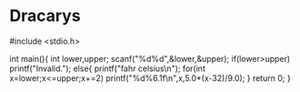 # Dracarys
#include <stdio.h>

int main(){
int lower,upper;
scanf("%d%d",&lower,&upper);
if(lower>upper)
printf("Invalid.");
else{
    printf("fahr celsius\n");
    for(int x=lower;x<=upper;x+=2)
    printf("%d%6.1f\n",x,5.0*(x-32)/9.0);
}
    return 0;
}
